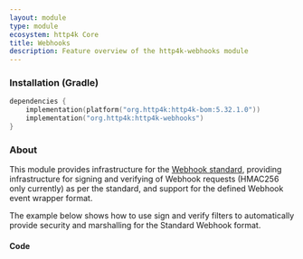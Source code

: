 ```yaml
---
layout: module
type: module
ecosystem: http4k Core
title: Webhooks
description: Feature overview of the http4k-webhooks module
---
```



### Installation (Gradle)

```kotlin
dependencies {
    implementation(platform("org.http4k:http4k-bom:5.32.1.0"))
    implementation("org.http4k:http4k-webhooks")
}
```

### About

This module provides infrastructure for the [Webhook standard](https://www.standardwebhooks.com/), providing infrastructure for 
signing and verifying of Webhook requests (HMAC256 only currently) as per the standard, and support for the defined Webhook event wrapper format.

The example below shows how to use sign and verify filters to automatically provide security and marshalling for the Standard Webhook format.

#### Code [<img class="octocat"/>](https://github.com/http4k/http4k/blob/master/src/docs/ecosystem/http4k/module/webhooks/example.kt)

<script src="https://gist-it.appspot.com/https://github.com/http4k/http4k/blob/master/src/docs/ecosystem/http4k/module/webhooks/example.kt"></script>

[http4k]: https://http4k.org
